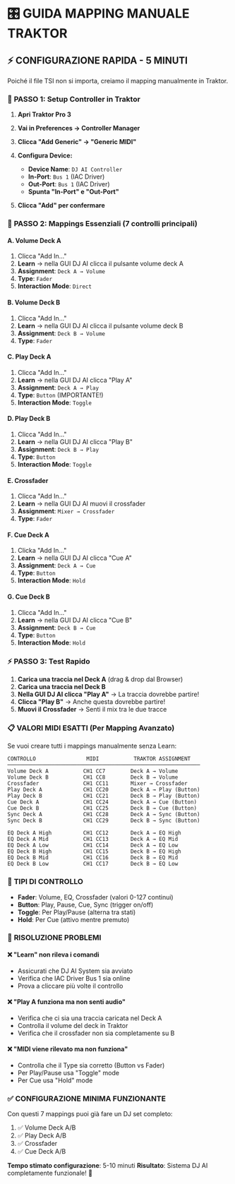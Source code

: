 # 🎛️ GUIDA MAPPING MANUALE TRAKTOR

## ⚡ CONFIGURAZIONE RAPIDA - 5 MINUTI

Poiché il file TSI non si importa, creiamo il mapping manualmente in Traktor.

### 🔧 **PASSO 1: Setup Controller in Traktor**

1. **Apri Traktor Pro 3**

2. **Vai in Preferences → Controller Manager**

3. **Clicca "Add Generic" → "Generic MIDI"**

4. **Configura Device:**
   - **Device Name**: `DJ AI Controller`
   - **In-Port**: `Bus 1` (IAC Driver)
   - **Out-Port**: `Bus 1` (IAC Driver)
   - **Spunta "In-Port" e "Out-Port"**

5. **Clicca "Add" per confermare**

### 🎯 **PASSO 2: Mappings Essenziali (7 controlli principali)**

#### **A. Volume Deck A**
1. Clicca "Add In..."
2. **Learn** → nella GUI DJ AI clicca il pulsante volume deck A
3. **Assignment**: `Deck A → Volume`
4. **Type**: `Fader`
5. **Interaction Mode**: `Direct`

#### **B. Volume Deck B**
1. Clicca "Add In..."
2. **Learn** → nella GUI DJ AI clicca il pulsante volume deck B
3. **Assignment**: `Deck B → Volume`
4. **Type**: `Fader`

#### **C. Play Deck A**
1. Clicca "Add In..."
2. **Learn** → nella GUI DJ AI clicca "Play A"
3. **Assignment**: `Deck A → Play`
4. **Type**: `Button` (IMPORTANTE!)
5. **Interaction Mode**: `Toggle`

#### **D. Play Deck B**
1. Clicca "Add In..."
2. **Learn** → nella GUI DJ AI clicca "Play B"
3. **Assignment**: `Deck B → Play`
4. **Type**: `Button`
5. **Interaction Mode**: `Toggle`

#### **E. Crossfader**
1. Clicca "Add In..."
2. **Learn** → nella GUI DJ AI muovi il crossfader
3. **Assignment**: `Mixer → Crossfader`
4. **Type**: `Fader`

#### **F. Cue Deck A**
1. Clicka "Add In..."
2. **Learn** → nella GUI DJ AI clicca "Cue A"
3. **Assignment**: `Deck A → Cue`
4. **Type**: `Button`
5. **Interaction Mode**: `Hold`

#### **G. Cue Deck B**
1. Clicca "Add In..."
2. **Learn** → nella GUI DJ AI clicca "Cue B"
3. **Assignment**: `Deck B → Cue`
4. **Type**: `Button`
5. **Interaction Mode**: `Hold`

### ⚡ **PASSO 3: Test Rapido**

1. **Carica una traccia nel Deck A** (drag & drop dal Browser)
2. **Carica una traccia nel Deck B**
3. **Nella GUI DJ AI clicca "Play A"** → La traccia dovrebbe partire!
4. **Clicca "Play B"** → Anche questa dovrebbe partire!
5. **Muovi il Crossfader** → Senti il mix tra le due tracce

### 📋 **VALORI MIDI ESATTI (Per Mapping Avanzato)**

Se vuoi creare tutti i mappings manualmente senza Learn:

```text
CONTROLLO                MIDI           TRAKTOR ASSIGNMENT
─────────────────────────────────────────────────────────────
Volume Deck A           CH1 CC7        Deck A → Volume
Volume Deck B           CH1 CC8        Deck B → Volume
Crossfader              CH1 CC11       Mixer → Crossfader
Play Deck A             CH1 CC20       Deck A → Play (Button)
Play Deck B             CH1 CC21       Deck B → Play (Button)
Cue Deck A              CH1 CC24       Deck A → Cue (Button)
Cue Deck B              CH1 CC25       Deck B → Cue (Button)
Sync Deck A             CH1 CC28       Deck A → Sync (Button)
Sync Deck B             CH1 CC29       Deck B → Sync (Button)

EQ Deck A High          CH1 CC12       Deck A → EQ High
EQ Deck A Mid           CH1 CC13       Deck A → EQ Mid
EQ Deck A Low           CH1 CC14       Deck A → EQ Low
EQ Deck B High          CH1 CC15       Deck B → EQ High
EQ Deck B Mid           CH1 CC16       Deck B → EQ Mid
EQ Deck B Low           CH1 CC17       Deck B → EQ Low
```

### 🎯 **TIPI DI CONTROLLO**

- **Fader**: Volume, EQ, Crossfader (valori 0-127 continui)
- **Button**: Play, Pause, Cue, Sync (trigger on/off)
- **Toggle**: Per Play/Pause (alterna tra stati)
- **Hold**: Per Cue (attivo mentre premuto)

### 🚨 **RISOLUZIONE PROBLEMI**

#### **❌ "Learn" non rileva i comandi**
- Assicurati che DJ AI System sia avviato
- Verifica che IAC Driver Bus 1 sia online
- Prova a cliccare più volte il controllo

#### **❌ "Play A funziona ma non senti audio"**
- Verifica che ci sia una traccia caricata nel Deck A
- Controlla il volume del deck in Traktor
- Verifica che il crossfader non sia completamente su B

#### **❌ "MIDI viene rilevato ma non funziona"**
- Controlla che il Type sia corretto (Button vs Fader)
- Per Play/Pause usa "Toggle" mode
- Per Cue usa "Hold" mode

### ✅ **CONFIGURAZIONE MINIMA FUNZIONANTE**

Con questi 7 mappings puoi già fare un DJ set completo:
1. ✅ Volume Deck A/B
2. ✅ Play Deck A/B
3. ✅ Crossfader
4. ✅ Cue Deck A/B

**Tempo stimato configurazione**: 5-10 minuti
**Risultato**: Sistema DJ AI completamente funzionale! 🎉
